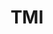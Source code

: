 ---
title: "TMI"
layout: categories
permalink: /categories/
author_profile: true
sidebar_main: true
---